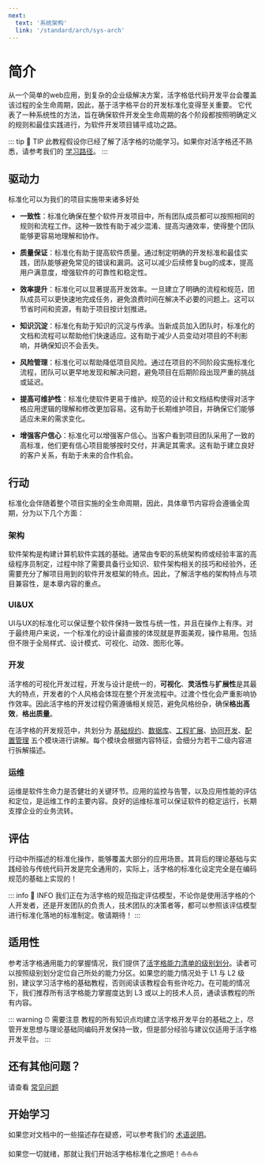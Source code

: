 ```yaml
---
next:
  text: '系统架构'
  link: '/standard/arch/sys-arch'
---
```


# 简介

从一个简单的web应用，到复杂的企业级解决方案，活字格低代码开发平台会覆盖该过程的全生命周期，因此，基于活字格平台的开发标准化变得至关重要。
它代表了一种系统性的方法，旨在确保软件开发全生命周期的各个阶段都按照明确定义的规则和最佳实践进行，为软件开发项目铺平成功之路。

::: tip 🔔 TIP
此教程假设你已经了解了活字格的功能学习。如果你对活字格还不熟悉，请参考我们的 [学习路径](https://www.grapecity.com.cn/solutions/huozige/learningplan)。
:::

## 驱动力

标准化可以为我们的项目实施带来诸多好处

- **一致性**：标准化确保在整个软件开发项目中，所有团队成员都可以按照相同的规则和流程工作。这种一致性有助于减少混淆、提高沟通效率，使得整个团队能够更容易地理解和协作。

- **质量保证**：标准化有助于提高软件质量。通过制定明确的开发标准和最佳实践，团队能够避免常见的错误和漏洞。这可以减少后续修复bug的成本，提高用户满意度，增强软件的可靠性和稳定性。

- **效率提升**：标准化可以显著提高开发效率。一旦建立了明确的流程和规范，团队成员可以更快速地完成任务，避免浪费时间在解决不必要的问题上。这可以节省时间和资源，有助于项目按计划推进。

- **知识沉淀**：标准化有助于知识的沉淀与传承。当新成员加入团队时，标准化的文档和流程可以帮助他们快速适应。这有助于减少人员变动对项目的不利影响，并确保知识不会丢失。

- **风险管理**：标准化可以帮助降低项目风险。通过在项目的不同阶段实施标准化流程，团队可以更早地发现和解决问题，避免项目在后期阶段出现严重的挑战或延迟。

- **提高可维护性**：标准化使软件更易于维护。规范的设计和文档结构使得对活字格应用逻辑的理解和修改更加容易。这有助于长期维护项目，并确保它们能够适应未来的需求变化。

- **增强客户信心**：标准化可以增强客户信心。当客户看到项目团队采用了一致的高标准，他们更有信心项目能够按时交付，并满足其需求。这有助于建立良好的客户关系，有助于未来的合作机会。

## 行动

标准化会伴随着整个项目实施的全生命周期，因此，具体章节内容将会遵循全周期，分为以下几个方面：

### 架构

软件架构是构建计算机软件实践的基础。通常由专职的系统架构师或经验丰富的高级程序员制定，过程中除了需要具备行业知识、软件架构相关的技巧和经验外，还需要充分了解项目用到的软件开发框架的特点。因此，了解活字格的架构特点与项目兼容性，是本章内容的重点。

### UI&UX

UI与UX的标准化可以保证整个软件保持一致性与统一性，并且在操作上有序。对于最终用户来说，一个标准化的设计最直接的体现就是界面美观，操作易用。包括但不限于全局样式、设计模式、可视化、动效、图形化等。

### 开发

活字格的可视化开发过程，开发与设计是统一的，**可视化**、**灵活性**与**扩展性**是其最大的特点，开发者的个人风格会体现在整个开发流程中。过渡个性化会严重影响协作效率。因此活字格的开发过程仍需遵循相关规范，避免风格纷杂，确保**格出高效**，**格出质量**。

在活字格的开发规范中，共划分为 [基础规约](./dev/base/naming-style)、[数据库](./dev/database/selection)、[工程扩展](./dev/expansion)、[协同开发](./dev/cooperation)、[配置管理](./dev/configuration/permission) 五个模块进行讲解。每个模块会根据内容特征，会细分为若干二级内容进行拆解描述。

### 运维

运维是软件生命力是否健壮的关键环节。应用的监控与告警，以及应用性能的评估和定位，是运维工作的主要内容。良好的运维标准可以保证软件的稳定运行，长期支撑企业的业务流转。

## 评估 <Badge type="tip" text="comming soon" />

行动中所描述的标准化操作，能够覆盖大部分的应用场景。其背后的理论基础与实践经验与传统代码开发是完全通用的，实际上，活字格的标准化设定完全是在编码规范的基础上实现的！

::: info 📍 INFO
我们正在为活字格的规范指定评估模型，不论你是使用活字格的个人开发者，还是开发团队的负责人，技术团队的决策者等，都可以参照该评估模型进行标准化落地的标准制定。敬请期待！
:::

## 适用性

参考活字格通用能力的掌握情况，我们提供了[活字格能力清单的级别划分](https://gcdn.grapecity.com.cn/showtopic-152156-1-1.html "活字格能力清单的级别划分")。读者可以按照级别划分定位自己所处的能力分区。如果您的能力情况处于 L1 与 L2 级别，建议学习活字格的基础教程，否则阅读该教程会有些许吃力。在可能的情况下，我们推荐所有活字格能力掌握度达到 L3 或以上的技术人员，通读该教程的所有内容。

::: warning ⏰ 需要注意
教程的所有知识点均建立活字格开发平台的基础之上，尽管开发思想与理论基础同编码开发保持一致，但是部分经验与建议仅适用于活字格开发平台。
:::




## 还有其他问题？

请查看 [常见问题](./question)

## 开始学习
如果您对文档中的一些描述存在疑惑，可以参考我们的 [术语说明](./idioms)。

如果您一切就绪，那就让我们开始活字格标准化之旅吧！⛵️⛵️⛵️


